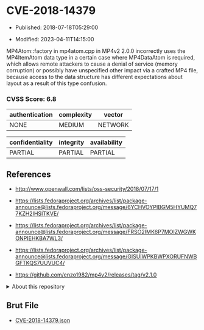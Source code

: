 # CVE-2018-14379

- Published: 2018-07-18T05:29:00

- Modified: 2023-04-11T14:15:00

MP4Atom::factory in mp4atom.cpp in MP4v2 2.0.0 incorrectly uses the MP4ItemAtom data type in a certain case where MP4DataAtom is required, which allows remote attackers to cause a denial of service (memory corruption) or possibly have unspecified other impact via a crafted MP4 file, because access to the data structure has different expectations about layout as a result of this type confusion.

### CVSS Score: **6.8**

| authentication | complexity | vector |
| --- | --- | --- |
| NONE | MEDIUM | NETWORK |

| confidentiality | integrity | availability |
| --- | --- | --- |
| PARTIAL | PARTIAL | PARTIAL |

## References

* http://www.openwall.com/lists/oss-security/2018/07/17/1

* https://lists.fedoraproject.org/archives/list/package-announce@lists.fedoraproject.org/message/6YCHVOYPIBGM5HYUMQ77KZH2IHSITKVE/

* https://lists.fedoraproject.org/archives/list/package-announce@lists.fedoraproject.org/message/FRSO2IMK6P7MOIZWGWKONPIEHKBA7WL3/

* https://lists.fedoraproject.org/archives/list/package-announce@lists.fedoraproject.org/message/GISUIWPKBWPXORUFNWBGFTKQS7UUVUC4/

* https://github.com/enzo1982/mp4v2/releases/tag/v2.1.0

<details>
<summary>About this repository</summary> 

  This repository is part of the project [Live Hack CVE](https://github.com/Live-Hack-CVE). Main website can be found [www.live-hack.org](https://www.live-hack.org) 
  
  Made by [Sn0wAlice](https://github.com/Sn0wAlice) for the people that care about security and need to have a feed of the latest CVEs. Hope you enjoy it, don't forget to star the repo and follow me on [Twitter](https://twitter.com/Sn0wAlice) and [Github](https://github.com/Sn0wAlice). And that is my [personnal website](https://www.alice-snow.me/)

  - [Home Page](https://github.com/Live-Hack-CVE)
  - [Framework](https://github.com/Live-Hack-CVE/cve-framework)
  - [CVE database](https://github.com/Live-Hack-CVE/full_database)
  - [Changelog](https://github.com/Live-Hack-CVE/Changelog)
</details>

## Brut File

* [CVE-2018-14379.json](https://raw.githubusercontent.com/Live-Hack-CVE/full_database/main/cves/2018/CVE-2018-14379.json)

